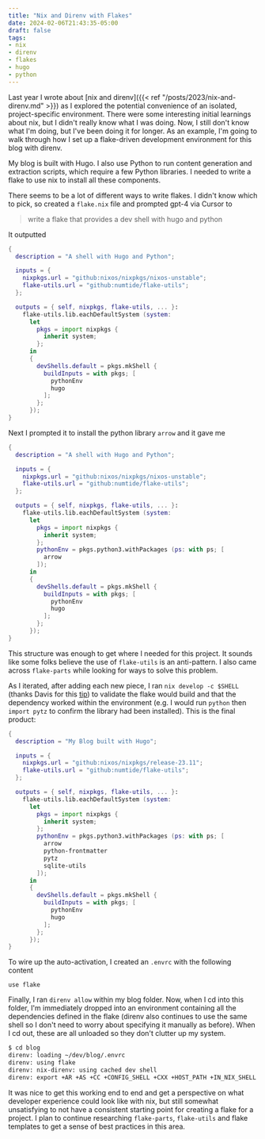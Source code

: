 ```yaml
---
title: "Nix and Direnv with Flakes"
date: 2024-02-06T21:43:35-05:00
draft: false
tags:
- nix
- direnv
- flakes
- hugo
- python
---
```


Last year I wrote about [nix and direnv]({{< ref "/posts/2023/nix-and-direnv.md" >}}) as I explored the potential convenience of an isolated, project-specific environment.
There were some interesting initial learnings about nix, but I didn't really know what I was doing.
Now, I still don't know what I'm doing, but I've been doing it for longer.
As an example, I'm going to walk through how I set up a flake-driven development environment for this blog with direnv.

My blog is built with Hugo.
I also use Python to run content generation and extraction scripts, which require a few Python libraries.
I needed to write a flake to use nix to install all these components.

There seems to be a lot of different ways to write flakes.
I didn't know which to pick, so created a `flake.nix` file and prompted gpt-4 via Cursor to

> write a flake that provides a dev shell with hugo and python

It outputted

```nix
{
  description = "A shell with Hugo and Python";

  inputs = {
    nixpkgs.url = "github:nixos/nixpkgs/nixos-unstable";
    flake-utils.url = "github:numtide/flake-utils";
  };

  outputs = { self, nixpkgs, flake-utils, ... }:
    flake-utils.lib.eachDefaultSystem (system:
      let
        pkgs = import nixpkgs {
          inherit system;
        };
      in
      {
        devShells.default = pkgs.mkShell {
          buildInputs = with pkgs; [
            pythonEnv
            hugo
          ];
        };
      });
}
```

Next I prompted it to install the python library `arrow` and it gave me


```nix
{
  description = "A shell with Hugo and Python";

  inputs = {
    nixpkgs.url = "github:nixos/nixpkgs/nixos-unstable";
    flake-utils.url = "github:numtide/flake-utils";
  };

  outputs = { self, nixpkgs, flake-utils, ... }:
    flake-utils.lib.eachDefaultSystem (system:
      let
        pkgs = import nixpkgs {
          inherit system;
        };
        pythonEnv = pkgs.python3.withPackages (ps: with ps; [
          arrow
        ]);
      in
      {
        devShells.default = pkgs.mkShell {
          buildInputs = with pkgs; [
            pythonEnv
            hugo
          ];
        };
      });
}
```

This structure was enough to get where I needed for this project.
It sounds like some folks believe the use of `flake-utils` is an anti-pattern.
I also came across `flake-parts` while looking for ways to solve this problem.

As I iterated, after adding each new piece, I ran `nix develop -c $SHELL` (thanks Davis for this [tip](https://davi.sh/til/nix/nix-develop-c/)) to validate the flake would build and that the dependency worked within the environment (e.g. I would run `python` then `import pytz` to confirm the library had been installed).
This is the final product:

```nix
{
  description = "My Blog built with Hugo";

  inputs = {
    nixpkgs.url = "github:nixos/nixpkgs/release-23.11";
    flake-utils.url = "github:numtide/flake-utils";
  };

  outputs = { self, nixpkgs, flake-utils, ... }:
    flake-utils.lib.eachDefaultSystem (system:
      let
        pkgs = import nixpkgs {
          inherit system;
        };
        pythonEnv = pkgs.python3.withPackages (ps: with ps; [
          arrow
          python-frontmatter
          pytz
          sqlite-utils
        ]);
      in
      {
        devShells.default = pkgs.mkShell {
          buildInputs = with pkgs; [
            pythonEnv
            hugo
          ];
        };
      });
}
```

To wire up the auto-activation, I created an `.envrc` with the following content

```text
use flake
```

Finally, I ran `direnv allow` within my blog folder.
Now, when I cd into this folder, I'm immediately dropped into an environment containing all the dependencies defined in the flake (direnv also continues to use the same shell so I don't need to worry about specifying it manually as before).
When I cd out, these are all unloaded so they don't clutter up my system.

```sh
$ cd blog
direnv: loading ~/dev/blog/.envrc
direnv: using flake
direnv: nix-direnv: using cached dev shell
direnv: export +AR +AS +CC +CONFIG_SHELL +CXX +HOST_PATH +IN_NIX_SHELL +LD +LD_DYLD_PATH +MACOSX_DEPLOYMENT_TARGET +NIX_BINTOOLS +NIX_BINTOOLS_WRAPPER_TARGET_HOST_aarch64_apple_darwin +NIX_BUILD_CORES +NIX_CC +NIX_CC_WRAPPER_TARGET_HOST_aarch64_apple_darwin +NIX_CFLAGS_COMPILE +NIX_DONT_SET_RPATH +NIX_DONT_SET_RPATH_FOR_BUILD +NIX_ENFORCE_NO_NATIVE +NIX_HARDENING_ENABLE +NIX_IGNORE_LD_THROUGH_GCC +NIX_LDFLAGS +NIX_NO_SELF_RPATH +NIX_STORE +NM +PATH_LOCALE +RANLIB +SIZE +SOURCE_DATE_EPOCH +STRINGS +STRIP +__darwinAllowLocalNetworking +__impureHostDeps +__propagatedImpureHostDeps +__propagatedSandboxProfile +__sandboxProfile +__structuredAttrs +buildInputs +buildPhase +builder +cmakeFlags +configureFlags +depsBuildBuild +depsBuildBuildPropagated +depsBuildTarget +depsBuildTargetPropagated +depsHostHost +depsHostHostPropagated +depsTargetTarget +depsTargetTargetPropagated +doCheck +doInstallCheck +dontAddDisableDepTrack +mesonFlags +name +nativeBuildInputs +out +outputs +patches +phases +preferLocalBuild +propagatedBuildInputs +propagatedNativeBuildInputs +shell +shellHook +stdenv +strictDeps +system ~PATH
```

It was nice to get this working end to end and get a perspective on what developer experience could look like with nix, but still somewhat unsatisfying to not have a consistent starting point for creating a flake for a project.
I plan to continue researching `flake-parts`, `flake-utils` and flake templates to get a sense of best practices in this area.
